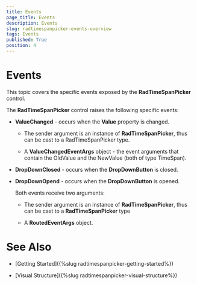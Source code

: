 ```yaml
---
title: Events
page_title: Events
description: Events
slug: radtimespanpicker-events-overview
tags: Events
published: True
position: 4
---
```


# Events

This topic covers the specific events exposed by the __RadTimeSpanPicker__ control.

The __RadTimeSpanPicker__ control raises the following specific events:

* __ValueChanged__ - occurs when the __Value__ property is changed.

	* The sender argument is an instance of __RadTimeSpanPicker__, thus can be cast to a RadTimeSpanPicker type.

	* A __ValueChangedEventArgs__ object - the event arguments that contain the OldValue and the NewValue (both of type TimeSpan).

* __DropDownClosed__ - occurs when the __DropDownButton__ is closed.

* __DropDownOpend__ - occurs when the __DropDownButton__ is opened.

	Both events receive two arguments:

	* The sender argument is an instance of __RadTimeSpanPicker__, thus can be cast to a __RadTimeSpanPicker__ type

	* A __RoutedEventArgs__ object.

# See Also

 * [Getting Started]({%slug radtimespanpicker-getting-started%})
 
 * [Visual Structure]({%slug radtimespanpicker-visual-structure%})
